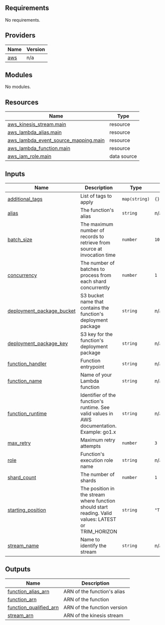 <!-- BEGIN_TF_DOCS -->
## Requirements

No requirements.

## Providers

| Name | Version |
|------|---------|
| <a name="provider_aws"></a> [aws](#provider\_aws) | n/a |

## Modules

No modules.

## Resources

| Name | Type |
|------|------|
| [aws_kinesis_stream.main](https://registry.terraform.io/providers/hashicorp/aws/latest/docs/resources/kinesis_stream) | resource |
| [aws_lambda_alias.main](https://registry.terraform.io/providers/hashicorp/aws/latest/docs/resources/lambda_alias) | resource |
| [aws_lambda_event_source_mapping.main](https://registry.terraform.io/providers/hashicorp/aws/latest/docs/resources/lambda_event_source_mapping) | resource |
| [aws_lambda_function.main](https://registry.terraform.io/providers/hashicorp/aws/latest/docs/resources/lambda_function) | resource |
| [aws_iam_role.main](https://registry.terraform.io/providers/hashicorp/aws/latest/docs/data-sources/iam_role) | data source |

## Inputs

| Name | Description | Type | Default | Required |
|------|-------------|------|---------|:--------:|
| <a name="input_additional_tags"></a> [additional\_tags](#input\_additional\_tags) | List of tags to apply | `map(string)` | `{}` | no |
| <a name="input_alias"></a> [alias](#input\_alias) | The function's alias | `string` | n/a | yes |
| <a name="input_batch_size"></a> [batch\_size](#input\_batch\_size) | The maximum number of records to retrieve from source at invocation time | `number` | `100` | no |
| <a name="input_concurrency"></a> [concurrency](#input\_concurrency) | The number of batches to process from each shard concurrently | `number` | `1` | no |
| <a name="input_deployment_package_bucket"></a> [deployment\_package\_bucket](#input\_deployment\_package\_bucket) | S3 bucket name that contains the function's deployment package | `string` | n/a | yes |
| <a name="input_deployment_package_key"></a> [deployment\_package\_key](#input\_deployment\_package\_key) | S3 key for the function's deployment package | `string` | n/a | yes |
| <a name="input_function_handler"></a> [function\_handler](#input\_function\_handler) | Function entrypoint | `string` | n/a | yes |
| <a name="input_function_name"></a> [function\_name](#input\_function\_name) | Name of your Lambda function | `string` | n/a | yes |
| <a name="input_function_runtime"></a> [function\_runtime](#input\_function\_runtime) | Identifier of the function's runtime. See valid values in AWS documentation. Example: go1.x | `string` | n/a | yes |
| <a name="input_max_retry"></a> [max\_retry](#input\_max\_retry) | Maximum retry attempts | `number` | `3` | no |
| <a name="input_role"></a> [role](#input\_role) | Function's execution role name | `string` | n/a | yes |
| <a name="input_shard_count"></a> [shard\_count](#input\_shard\_count) | The number of shards | `number` | `1` | no |
| <a name="input_starting_position"></a> [starting\_position](#input\_starting\_position) | The position in the stream where function should start reading. Valid values: LATEST or TRIM\_HORIZON | `string` | `"TRIM_HORIZON"` | no |
| <a name="input_stream_name"></a> [stream\_name](#input\_stream\_name) | Name to identify the stream | `string` | n/a | yes |

## Outputs

| Name | Description |
|------|-------------|
| <a name="output_function_alias_arn"></a> [function\_alias\_arn](#output\_function\_alias\_arn) | ARN of the function's alias |
| <a name="output_function_arn"></a> [function\_arn](#output\_function\_arn) | ARN of the function |
| <a name="output_function_qualified_arn"></a> [function\_qualified\_arn](#output\_function\_qualified\_arn) | ARN of the function version |
| <a name="output_stream_arn"></a> [stream\_arn](#output\_stream\_arn) | ARN of the kinesis stream |
<!-- END_TF_DOCS -->